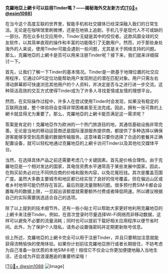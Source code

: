 **克羅地亞上網卡可以註冊Tinder嗎？——揭秘海外交友新方式[[TG💪+ @esim1088](https://t.me/s/esim1088)]**

在当今这个高度互联的世界里，智能手机和社交媒体已经深深融入我们的日常生活。无论是在咖啡馆里刷微博，还是在地铁上追剧，手机几乎是现代人不可或缺的一部分。而在众多社交应用中，Tinder无疑是其中的佼佼者。这款风靡全球的交友软件，以其简单直观的操作和丰富的功能吸引了无数用户。然而，对于那些身处海外的人来说，使用Tinder可能会遇到一些问题，尤其是关于网络支持的问题。那么，克羅地亞的上網卡是否可以用来注册Tinder呢？接下来，我们就来详细探讨一下。

首先，让我们了解一下Tinder的基本情况。Tinder是一款基于地理位置的社交应用程序，它通过GPS定位功能帮助用户发现附近的潜在匹配对象。用户只需左右滑动屏幕即可快速浏览其他用户的个人资料，并决定是否与之进行进一步交流。这种简洁高效的交互方式使得Tinder成为了许多人寻找爱情或友情的理想平台。

然而，在实际操作过程中，许多人在尝试使用Tinder时会发现，如果没有稳定的互联网连接，整个体验将会变得非常困难甚至无法完成。因此，拥有一张可靠的上網卡就显得尤为重要了。那么，克羅地亞的上網卡能否满足这一需求呢？

答案是肯定的！克羅地亞作为欧洲的一个热门旅游目的地，其通信基础设施非常完善。无论是当地的移动运营商还是国际漫游服务提供商，都提供了多种选择以确保游客能够享受到高质量的数据传输服务。这意味着只要你选择了合适的套餐并正确配置设备，就可以轻松地通过克羅地亞的上網卡访问Tinder以及其他社交媒体平台。

当然，在选择具体产品之前还需要考虑几个关键因素。首先是价格合理性。由于克羅地亞是一个相对发达的国家，其电信资费水平通常高于某些发展中国家。因此，在购买前务必对比不同供应商的价格和服务内容，以免花冤枉钱。其次是覆盖范围广度。虽然大多数主要城市和地区都已经实现了良好的信号覆盖，但在偏远山区或者乡村地带可能仍然存在盲区。最后则是流量限制问题。很多预付费SIM卡都会设置每月的数据上限，一旦超出该额度就需要额外付费或者降低网速。所以建议根据自己的实际需要挑选适合自己的选项。

除了以上提到的技术细节外，还有一些小贴士可以帮助大家更好地利用克羅地亞的上網卡来注册Tinder。例如，在首次登录时尽量选择Wi-Fi网络而非移动数据，这样可以避免不必要的流量消耗；同时也可以提前下载好相关应用程序以便节省时间。此外，为了保护个人隐私，请务必设置强密码并定期更新账号信息。

综上所述，克羅地亞的上網卡完全可以用于注册Tinder，并且只要稍加注意就能获得流畅愉快的使用体验。如果你计划前往克羅地亞旅行或者长期居住，不妨考虑为自己准备一张优质的本地SIM卡吧！相信它不仅会让你更加便捷地融入当地生活，还会成为开启浪漫邂逅的重要桥梁哦！

[[TG💪+ @esim1088](https://t.me/s/esim1088) ![Image](https://i.postimg.cc/4NQfJmqS/Snipaste-2025-05-13-00-14-12.png)]